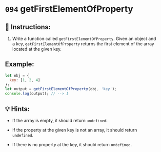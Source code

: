 # `094` getFirstElementOfProperty

## 📝 Instructions:

1. Write a function called `getFirstElementOfProperty`. Given an object and a key, `getFirstElementOfProperty` returns the first element of the array located at the given key. 

## Example:

```js 
let obj = {
  key: [1, 2, 4]
};
let output = getFirstElementOfProperty(obj, 'key');
console.log(output); // --> 1
```

## 💡 Hints:

+ If the array is empty, it should return `undefined`.

+ If the property at the given key is not an array, it should return `undefined`.

+ If there is no property at the key, it should return `undefined`.
